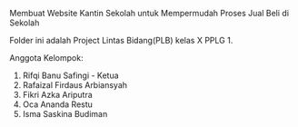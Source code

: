Membuat Website Kantin Sekolah untuk Mempermudah Proses Jual Beli di Sekolah

Folder ini adalah Project Lintas Bidang(PLB) kelas X PPLG 1.

Anggota Kelompok:
1. Rifqi Banu Safingi - Ketua
2. Rafaizal Firdaus Arbiansyah
3. Fikri Azka Ariputra
4. Oca Ananda Restu
5. Isma Saskina Budiman
